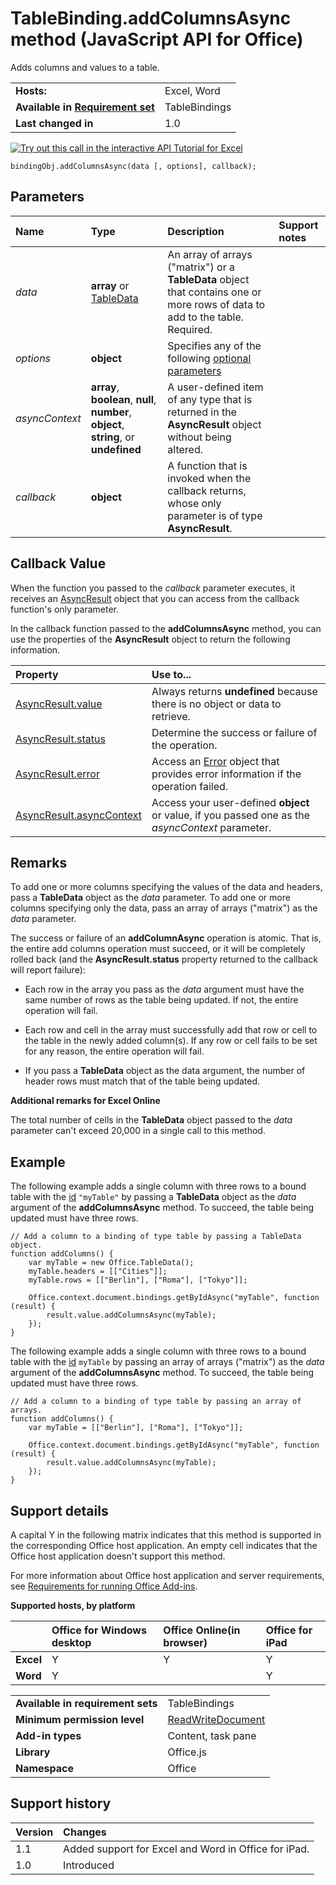 
# TableBinding.addColumnsAsync method (JavaScript API for Office)
Adds columns and values to a table.

|||
|:-----|:-----|
|**Hosts:**|Excel, Word|
|**Available in [Requirement set](http://msdn.microsoft.com/library/6b6702f2-b0a5-46ab-a356-8dda897ca8ae%28Office.15%29.aspx)**|TableBindings|
|**Last changed in**|1.0|

[![Try out this call in the interactive API Tutorial for Excel](../images/819b84bf-151c-4a12-80c3-d6f8d7c03251.png)](http://officeapitutorial.azurewebsites.net/Redirect.mdl?scenario=Update+a+Row+in+a+Table)


```
bindingObj.addColumnsAsync(data [, options], callback);
```


## Parameters



|**Name**|**Type**|**Description**|**Support notes**|
|:-----|:-----|:-----|:-----|
| _data_|**array** or [TableData](../reference/shared/tabledata/tabledata-object.md)|An array of arrays ("matrix") or a  **TableData** object that contains one or more rows of data to add to the table. Required.||
| _options_|**object**|Specifies any of the following [optional parameters](http://msdn.microsoft.com/library/7fe6bb42-3178-4d96-85f5-af5caea7b950%28Office.15%29.aspx#AsyncProgramming_OptionalParameters)||
| _asyncContext_|**array**,  **boolean**,  **null**,  **number**,  **object**, **string**, or  **undefined**|A user-defined item of any type that is returned in the  **AsyncResult** object without being altered.||
| _callback_|**object**|A function that is invoked when the callback returns, whose only parameter is of type  **AsyncResult**.||

## Callback Value

When the function you passed to the  _callback_ parameter executes, it receives an [AsyncResult](../reference/shared/asyncresult-object.md) object that you can access from the callback function's only parameter.

In the callback function passed to the  **addColumnsAsync** method, you can use the properties of the **AsyncResult** object to return the following information.



|**Property**|**Use to...**|
|:-----|:-----|
|[AsyncResult.value](../reference/shared/asyncresult/value-property.md)|Always returns  **undefined** because there is no object or data to retrieve.|
|[AsyncResult.status](../reference/shared/asyncresult/status-property.md)|Determine the success or failure of the operation.|
|[AsyncResult.error](../reference/shared/asyncresult/error-property.md)|Access an [Error](../reference/shared/error/error-object.md) object that provides error information if the operation failed.|
|[AsyncResult.asyncContext](../reference/shared/asyncresult/asynccontext-property.md)|Access your user-defined  **object** or value, if you passed one as the _asyncContext_ parameter.|

## Remarks

To add one or more columns specifying the values of the data and headers, pass a  **TableData** object as the _data_ parameter. To add one or more columns specifying only the data, pass an array of arrays ("matrix") as the _data_ parameter.

The success or failure of an  **addColumnAsync** operation is atomic. That is, the entire add columns operation must succeed, or it will be completely rolled back (and the **AsyncResult.status** property returned to the callback will report failure):


- Each row in the array you pass as the  _data_ argument must have the same number of rows as the table being updated. If not, the entire operation will fail.
    
- Each row and cell in the array must successfully add that row or cell to the table in the newly added column(s). If any row or cell fails to be set for any reason, the entire operation will fail.
    
- If you pass a  **TableData** object as the data argument, the number of header rows must match that of the table being updated.
    
 **Additional remarks for Excel Online**

The total number of cells in the  **TableData** object passed to the _data_ parameter can't exceed 20,000 in a single call to this method.


## Example

The following example adds a single column with three rows to a bound table with the [id](../reference/shared/binding-object/id-property.md) `"myTable"` by passing a **TableData** object as the _data_ argument of the **addColumnsAsync** method. To succeed, the table being updated must have three rows.


```
// Add a column to a binding of type table by passing a TableData object.
function addColumns() {
    var myTable = new Office.TableData();
    myTable.headers = [["Cities"]];
    myTable.rows = [["Berlin"], ["Roma"], ["Tokyo"]];

    Office.context.document.bindings.getByIdAsync("myTable", function (result) {
        result.value.addColumnsAsync(myTable);
    });
}
```

The following example adds a single column with three rows to a bound table with the [id](../reference/shared/binding-object/id-property.md) `myTable` by passing an array of arrays ("matrix") as the _data_ argument of the **addColumnsAsync** method. To succeed, the table being updated must have three rows.




```
// Add a column to a binding of type table by passing an array of arrays.
function addColumns() {
    var myTable = [["Berlin"], ["Roma"], ["Tokyo"]];

    Office.context.document.bindings.getByIdAsync("myTable", function (result) {
        result.value.addColumnsAsync(myTable);
    });
}
```


## Support details


A capital Y in the following matrix indicates that this method is supported in the corresponding Office host application. An empty cell indicates that the Office host application doesn't support this method.

For more information about Office host application and server requirements, see [Requirements for running Office Add-ins](http://msdn.microsoft.com/library/67340567-bb9a-498c-96d3-3f52f28c16bc%28Office.15%29.aspx).


**Supported hosts, by platform**


||**Office for Windows desktop**|**Office Online(in browser)**|**Office for iPad**|
|:-----|:-----|:-----|:-----|
|**Excel**|Y|Y|Y|
|**Word**|Y||Y|

|||
|:-----|:-----|
|**Available in requirement sets**|TableBindings|
|**Minimum permission level**|[ReadWriteDocument](http://msdn.microsoft.com/library/da2efadc-4ebf-45fe-be39-397ac1eb1dbd%28Office.15%29.aspx)|
|**Add-in types**|Content, task pane|
|**Library**|Office.js|
|**Namespace**|Office|

## Support history




|**Version**|**Changes**|
|:-----|:-----|
|1.1|Added support for Excel and Word in Office for iPad.|
|1.0|Introduced|
